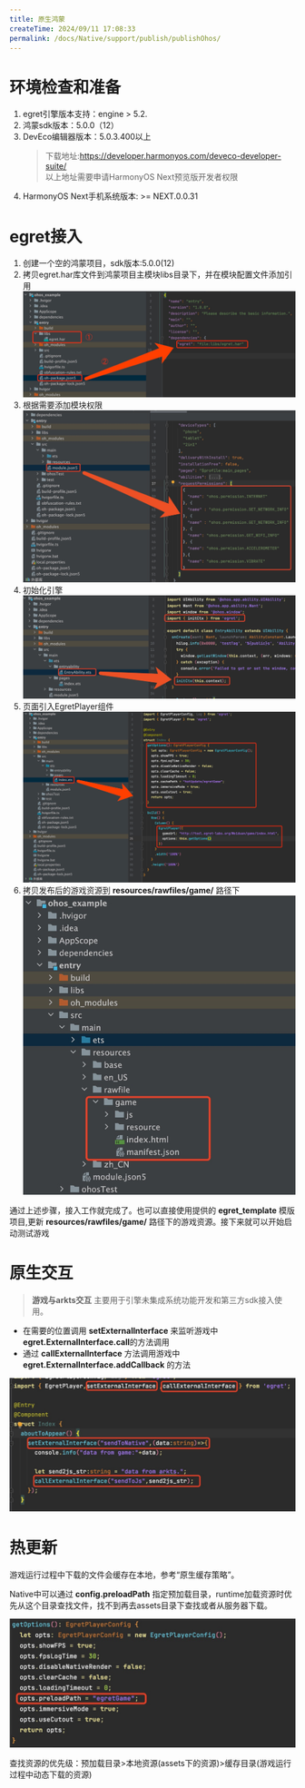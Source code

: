 ```yaml
---
title: 原生鸿蒙
createTime: 2024/09/11 17:08:33
permalink: /docs/Native/support/publish/publishOhos/
---
```


# 环境检查和准备

1.  egret引擎版本支持：engine > 5.2.
2.  鸿蒙sdk版本：5.0.0（12）
3.  DevEco编辑器版本：5.0.3.400以上
	>下载地址:https://developer.harmonyos.com/deveco-developer-suite/  
	>以上地址需要申请HarmonyOS Next预览版开发者权限
4. HarmonyOS Next手机系统版本: >= NEXT.0.0.31

# egret接入
1. 创建一个空的鸿蒙项目，sdk版本:5.0.0(12)
2. 拷贝egret.har库文件到鸿蒙项目主模块libs目录下，并在模块配置文件添加引用
![添加模块](image.png)
1. 根据需要添加模块权限
![权限列表检查](image-1.png)
1. 初始化引擎
![初始化引擎](image-2.png)
1. 页面引入EgretPlayer组件
![添加引擎显示组件](image-3.png)
1. 拷贝发布后的游戏资源到 **resources/rawfiles/game/** 路径下
![拷贝游戏资源](image-4.png)


通过上述步骤，接入工作就完成了。也可以直接使用提供的 **egret_template** 模版项目,更新 **resources/rawfiles/game/** 路径下的游戏资源。接下来就可以开始启动测试游戏

# 原生交互
>**游戏与arkts交互** 主要用于引擎未集成系统功能开发和第三方sdk接入使用。
- 在需要的位置调用 **setExternalInterface** 来监听游戏中**egret.ExternalInterface.call**的方法调用
- 通过 **callExternalInterface** 方法调用游戏中 **egret.ExternalInterface.addCallback** 的方法

![原生交互](image-5.png)

# 热更新

游戏运行过程中下载的文件会缓存在本地，参考“原生缓存策略”。

Native中可以通过 **config.preloadPath** 指定预加载目录，runtime加载资源时优先从这个目录查找文件，找不到再去assets目录下查找或者从服务器下载。

![预加载路径设置](image-6.png)

查找资源的优先级：预加载目录>本地资源(assets下的资源)>缓存目录(游戏运行过程中动态下载的资源)
